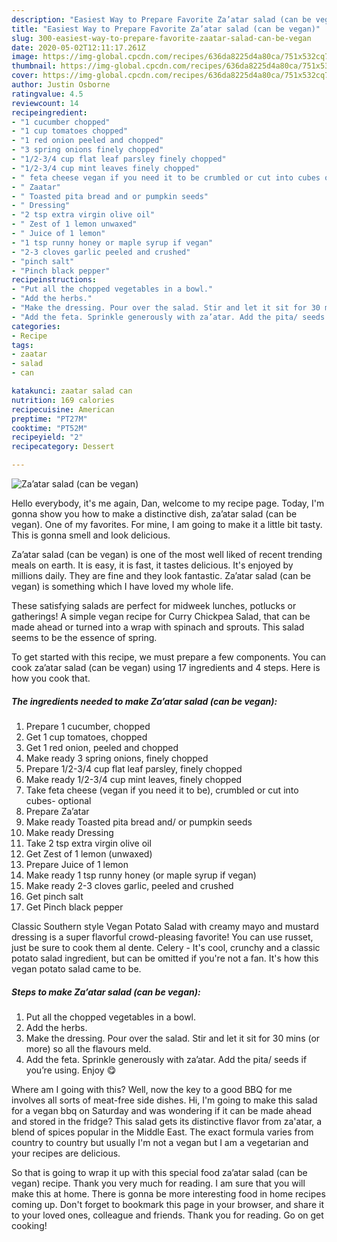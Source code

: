 ```yaml
---
description: "Easiest Way to Prepare Favorite Za’atar salad (can be vegan)"
title: "Easiest Way to Prepare Favorite Za’atar salad (can be vegan)"
slug: 300-easiest-way-to-prepare-favorite-zaatar-salad-can-be-vegan
date: 2020-05-02T12:11:17.261Z
image: https://img-global.cpcdn.com/recipes/636da8225d4a80ca/751x532cq70/zaatar-salad-can-be-vegan-recipe-main-photo.jpg
thumbnail: https://img-global.cpcdn.com/recipes/636da8225d4a80ca/751x532cq70/zaatar-salad-can-be-vegan-recipe-main-photo.jpg
cover: https://img-global.cpcdn.com/recipes/636da8225d4a80ca/751x532cq70/zaatar-salad-can-be-vegan-recipe-main-photo.jpg
author: Justin Osborne
ratingvalue: 4.5
reviewcount: 14
recipeingredient:
- "1 cucumber chopped"
- "1 cup tomatoes chopped"
- "1 red onion peeled and chopped"
- "3 spring onions finely chopped"
- "1/2-3/4 cup flat leaf parsley finely chopped"
- "1/2-3/4 cup mint leaves finely chopped"
- " feta cheese vegan if you need it to be crumbled or cut into cubes optional"
- " Zaatar"
- " Toasted pita bread and or pumpkin seeds"
- " Dressing"
- "2 tsp extra virgin olive oil"
- " Zest of 1 lemon unwaxed"
- " Juice of 1 lemon"
- "1 tsp runny honey or maple syrup if vegan"
- "2-3 cloves garlic peeled and crushed"
- "pinch salt"
- "Pinch black pepper"
recipeinstructions:
- "Put all the chopped vegetables in a bowl."
- "Add the herbs."
- "Make the dressing. Pour over the salad. Stir and let it sit for 30 mins (or more) so all the flavours meld."
- "Add the feta. Sprinkle generously with za’atar. Add the pita/ seeds if you’re using. Enjoy 😋"
categories:
- Recipe
tags:
- zaatar
- salad
- can

katakunci: zaatar salad can 
nutrition: 169 calories
recipecuisine: American
preptime: "PT27M"
cooktime: "PT52M"
recipeyield: "2"
recipecategory: Dessert

---
```



![Za’atar salad (can be vegan)](https://img-global.cpcdn.com/recipes/636da8225d4a80ca/751x532cq70/zaatar-salad-can-be-vegan-recipe-main-photo.jpg)

Hello everybody, it's me again, Dan, welcome to my recipe page. Today, I'm gonna show you how to make a distinctive dish, za’atar salad (can be vegan). One of my favorites. For mine, I am going to make it a little bit tasty. This is gonna smell and look delicious.

Za’atar salad (can be vegan) is one of the most well liked of recent trending meals on earth. It is easy, it is fast, it tastes delicious. It's enjoyed by millions daily. They are fine and they look fantastic. Za’atar salad (can be vegan) is something which I have loved my whole life.

These satisfying salads are perfect for midweek lunches, potlucks or gatherings! A simple vegan recipe for Curry Chickpea Salad, that can be made ahead or turned into a wrap with spinach and sprouts. This salad seems to be the essence of spring.


To get started with this recipe, we must prepare a few components. You can cook za’atar salad (can be vegan) using 17 ingredients and 4 steps. Here is how you cook that.

<!--inarticleads1-->

##### The ingredients needed to make Za’atar salad (can be vegan):

1. Prepare 1 cucumber, chopped
1. Get 1 cup tomatoes, chopped
1. Get 1 red onion, peeled and chopped
1. Make ready 3 spring onions, finely chopped
1. Prepare 1/2-3/4 cup flat leaf parsley, finely chopped
1. Make ready 1/2-3/4 cup mint leaves, finely chopped
1. Take  feta cheese (vegan if you need it to be), crumbled or cut into cubes- optional
1. Prepare  Za’atar
1. Make ready  Toasted pita bread and/ or pumpkin seeds
1. Make ready  Dressing
1. Take 2 tsp extra virgin olive oil
1. Get  Zest of 1 lemon (unwaxed)
1. Prepare  Juice of 1 lemon
1. Make ready 1 tsp runny honey (or maple syrup if vegan)
1. Make ready 2-3 cloves garlic, peeled and crushed
1. Get pinch salt
1. Get Pinch black pepper


Classic Southern style Vegan Potato Salad with creamy mayo and mustard dressing is a super flavorful crowd-pleasing favorite! You can use russet, just be sure to cook them al dente. Celery - It&#39;s cool, crunchy and a classic potato salad ingredient, but can be omitted if you&#39;re not a fan. It&#39;s how this vegan potato salad came to be. 

<!--inarticleads2-->

##### Steps to make Za’atar salad (can be vegan):

1. Put all the chopped vegetables in a bowl.
1. Add the herbs.
1. Make the dressing. Pour over the salad. Stir and let it sit for 30 mins (or more) so all the flavours meld.
1. Add the feta. Sprinkle generously with za’atar. Add the pita/ seeds if you’re using. Enjoy 😋


Where am I going with this? Well, now the key to a good BBQ for me involves all sorts of meat-free side dishes. Hi, I&#39;m going to make this salad for a vegan bbq on Saturday and was wondering if it can be made ahead and stored in the fridge? This salad gets its distinctive flavor from za&#39;atar, a blend of spices popular in the Middle East. The exact formula varies from country to country but usually I&#39;m not a vegan but I am a vegetarian and your recipes are delicious. 

So that is going to wrap it up with this special food za’atar salad (can be vegan) recipe. Thank you very much for reading. I am sure that you will make this at home. There is gonna be more interesting food in home recipes coming up. Don't forget to bookmark this page in your browser, and share it to your loved ones, colleague and friends. Thank you for reading. Go on get cooking!
